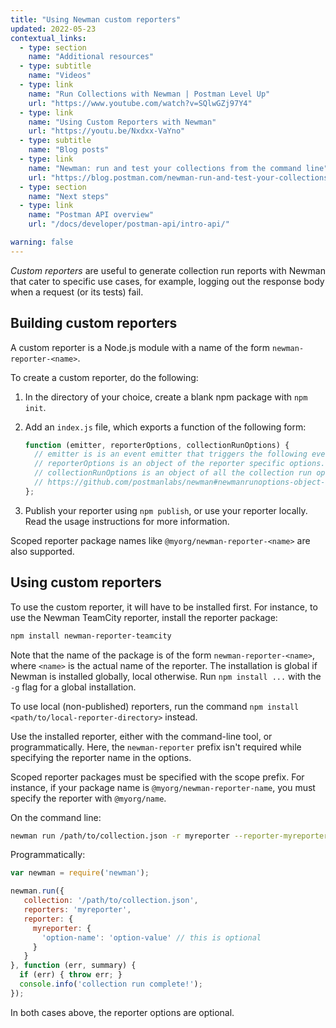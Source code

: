 ```yaml
---
title: "Using Newman custom reporters"
updated: 2022-05-23
contextual_links:
  - type: section
    name: "Additional resources"
  - type: subtitle
    name: "Videos"
  - type: link
    name: "Run Collections with Newman | Postman Level Up"
    url: "https://www.youtube.com/watch?v=SQlwGZj97Y4"
  - type: link
    name: "Using Custom Reporters with Newman"
    url: "https://youtu.be/Nxdxx-VaYno"
  - type: subtitle
    name: "Blog posts"
  - type: link
    name: "Newman: run and test your collections from the command line"
    url: "https://blog.postman.com/newman-run-and-test-your-collections-from-the-command-line/"
  - type: section
    name: "Next steps"
  - type: link
    name: "Postman API overview"
    url: "/docs/developer/postman-api/intro-api/"

warning: false
---
```


_Custom reporters_ are useful to generate collection run reports with Newman that cater to specific use cases, for example, logging out the response body when a request (or its tests) fail.

## Building custom reporters

A custom reporter is a Node.js module with a name of the form `newman-reporter-<name>`.

To create a custom reporter, do the following:

1. In the directory of your choice, create a blank npm package with `npm init`.

1. Add an `index.js` file, which exports a function of the following form:

    ```javascript
    function (emitter, reporterOptions, collectionRunOptions) {
      // emitter is is an event emitter that triggers the following events: https://github.com/postmanlabs/newman#newmanrunevents
      // reporterOptions is an object of the reporter specific options. The usage examples below have more details.
      // collectionRunOptions is an object of all the collection run options:
      // https://github.com/postmanlabs/newman#newmanrunoptions-object--callback-function--run-eventemitter
    };
    ```

1. Publish your reporter using `npm publish`, or use your reporter locally. Read the usage instructions for more information.

Scoped reporter package names like `@myorg/newman-reporter-<name>` are also supported.

## Using custom reporters

To use the custom reporter, it will have to be installed first. For instance, to use the Newman TeamCity reporter, install the reporter package:

```bash
npm install newman-reporter-teamcity
```

Note that the name of the package is of the form `newman-reporter-<name>`, where `<name>` is the actual name of the reporter. The installation is global if Newman is installed globally, local otherwise. Run `npm install ...` with the `-g` flag for a global installation.

To use local (non-published) reporters, run the command `npm install <path/to/local-reporter-directory>` instead.

Use the installed reporter, either with the command-line tool, or programmatically. Here, the `newman-reporter` prefix isn't required while specifying the reporter name in the options.

Scoped reporter packages must be specified with the scope prefix. For instance, if your package name is `@myorg/newman-reporter-name`, you must specify the reporter with `@myorg/name`.

On the command line:

```bash
newman run /path/to/collection.json -r myreporter --reporter-myreporter-<option-name> <option-value> # The option is optional
```

Programmatically:

```js
var newman = require('newman');

newman.run({
   collection: '/path/to/collection.json',
   reporters: 'myreporter',
   reporter: {
     myreporter: {
       'option-name': 'option-value' // this is optional
     }
   }
}, function (err, summary) {
  if (err) { throw err; }
  console.info('collection run complete!');
});
```

In both cases above, the reporter options are optional.
